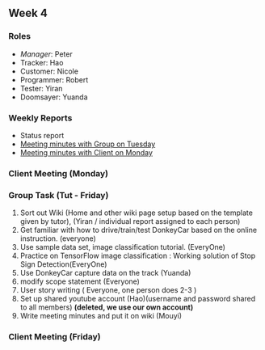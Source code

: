 ## **Week 4**
### Roles
- *Manager*: Peter
- Tracker: Hao 
- Customer: Nicole
- Programmer: Robert
- Tester: Yiran
- Doomsayer: Yuanda

### **Weekly Reports**
- Status report
- [Meeting minutes with Group on Tuesday](https://yuanda-dong.atlassian.net/browse/CP-10?atlOrigin=eyJpIjoiZDg5MmZjOTk5ZGM0NDhiMTlkMWU1M2Y5Mzk4Yjc0ZDEiLCJwIjoiaiJ9)
- [Meeting minutes with Client on Monday](https://bitbucket.org/RobertJia/comp3988_t17b_group1/wiki/MeetingMinutes_Week4_Client1)



### Client Meeting (Monday)



### Group Task (Tut - Friday)
1. Sort out Wiki (Home and other wiki page setup based on the template given by tutor), (Yiran / individual report assigned to each person)
2. Get familiar with how to drive/train/test DonkeyCar based on the online instruction. (everyone)
3. Use sample data set, image classification tutorial. (EveryOne)
4. Practice on TensorFlow image classification : Working solution of Stop Sign Detection(EveryOne)
5. Use DonkeyCar capture data on the track (Yuanda)
6. modify scope statement (Everyone)
7. User story writing ( Everyone, one person does 2-3 )
8. Set up shared youtube account (Hao)(username and password shared to all members) **(deleted, we use our own account)**
9. Write meeting minutes and put it on wiki (Mouyi)



### Client Meeting (Friday)
